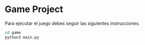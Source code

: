 # Game Project

Para ejecutar el juego debes seguir las siguientes instrucciones.

```sh
cd game
python3 main.py
```
